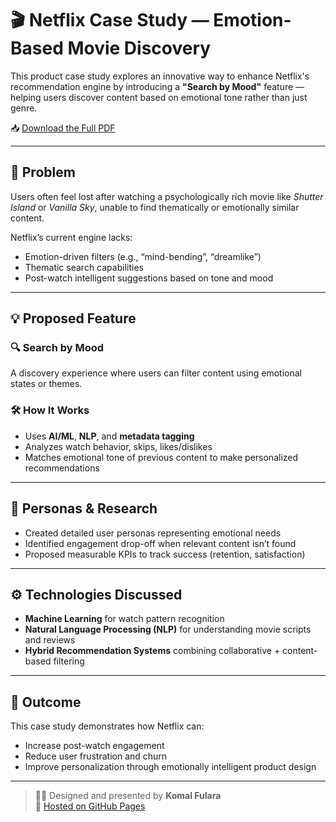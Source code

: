 # 🎬 Netflix Case Study — Emotion-Based Movie Discovery

This product case study explores an innovative way to enhance Netflix's recommendation engine by introducing a **"Search by Mood"** feature — helping users discover content based on emotional tone rather than just genre.

📥 [Download the Full PDF](https://komal971.github.io/netflix_case_study/Netflix_Case_Study.pdf)

---

## 🧠 Problem

Users often feel lost after watching a psychologically rich movie like _Shutter Island_ or _Vanilla Sky_, unable to find thematically or emotionally similar content.

Netflix’s current engine lacks:
- Emotion-driven filters (e.g., “mind-bending”, “dreamlike”)
- Thematic search capabilities
- Post-watch intelligent suggestions based on tone and mood

---

## 💡 Proposed Feature

### 🔍 Search by Mood
A discovery experience where users can filter content using emotional states or themes.

### 🛠 How It Works
- Uses **AI/ML**, **NLP**, and **metadata tagging**
- Analyzes watch behavior, skips, likes/dislikes
- Matches emotional tone of previous content to make personalized recommendations

---

## 👤 Personas & Research
- Created detailed user personas representing emotional needs
- Identified engagement drop-off when relevant content isn’t found
- Proposed measurable KPIs to track success (retention, satisfaction)

---

## ⚙️ Technologies Discussed
- **Machine Learning** for watch pattern recognition
- **Natural Language Processing (NLP)** for understanding movie scripts and reviews
- **Hybrid Recommendation Systems** combining collaborative + content-based filtering

---

## 📝 Outcome

This case study demonstrates how Netflix can:
- Increase post-watch engagement
- Reduce user frustration and churn
- Improve personalization through emotionally intelligent product design

---

> 👩‍💻 Designed and presented by **Komal Fulara**  
> 🚀 [Hosted on GitHub Pages](https://komal971.github.io/netflix_case_study/)
